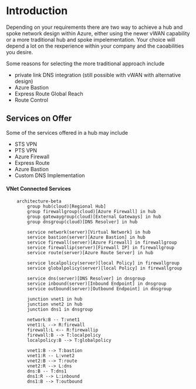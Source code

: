 # Introduction
Depending on your requirements there are two way to achieve a hub and spoke network design within Azure, either using the newer vWAN capability or a more traditional hub and spoke impelementation.  Your choice will depend a lot on the rexperience within your company and the caoabilities you desire.

Some reasons for selecting the more traditional approach include
- private link DNS integration (still possible with vWAN with alternative design)
- Azure Bastion
- Express Route Global Reach
- Route Control

## Services on Offer
Some of the services offered in a hub may include
- STS VPN
- PTS VPN
- Azure Firewall
- Express Route
- Azure Bastion
- Custom DNS Implementation

#### VNet Connected Services
```mermaid
	architecture-beta
		group hub(cloud)[Regional Hub]
		group firewallgroup(cloud)[Azure Firewall] in hub
		group gatewaygroup(cloud)[External Gateways] in hub
		group dnsgroup(cloud)[DNS Resolver] in hub

		service network(server)[Virtual Network] in hub
		service bastion(server)[Azure Bastion] in hub
		service firewall(server)[Azure Firewall] in firewallgroup
		service firewallip(server)[Firewall IP] in firewallgroup
		service route(server)[Azure Route Server] in hub

		service localpolicy(server)[local Policy] in firewallgroup
		service globalpolicy(server)[local Policy] in firewallgroup

		service dns(server)[DNS Resolver] in dnsgroup
		service inbound(server)[Inbound Endpoint] in dnsgroup
		service outbound(server)[Outbound Endpoint] in dnsgroup

		junction vnet1 in hub
		junction vnet2 in hub
		junction dns1 in dnsgroup

		network:B -- T:vnet1
		vnet1:L --> R:firewall
		firewall:L <-- R:firewallip
		firewall:B --> T:localpolicy
		localpolicy:B --> T:globalpolicy

		vnet1:B --> T:bastion
		vnet1:R -- L:vnet2
		vnet2:B --> T:route
		vnet2:R --> L:dns
		dns:B -- T:dns1
		dns1:R --> L:inbound
		dns1:B --> T:outbound
```
